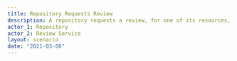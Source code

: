 ```yaml
---
title: Repository Requests Review
description: A repository requests a review, for one of its resources, from a trusted review service
actor_1: Repository
actor_2: Review Service
layout: scenario
date: "2021-03-08"
---
```



